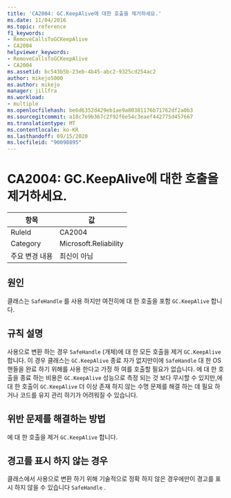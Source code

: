 ```yaml
---
title: 'CA2004: GC.KeepAlive에 대한 호출을 제거하세요.'
ms.date: 11/04/2016
ms.topic: reference
f1_keywords:
- RemoveCallsToGCKeepAlive
- CA2004
helpviewer_keywords:
- RemoveCallsToGCKeepAlive
- CA2004
ms.assetid: bc543b5b-23eb-4b45-abc2-9325cd254ac2
author: mikejo5000
ms.author: mikejo
manager: jillfra
ms.workload:
- multiple
ms.openlocfilehash: be6d6352d429eb1ae9a80381176b71762df2a0b3
ms.sourcegitcommit: a18c7e9b367c2f92f6e54c3eaef442775d457667
ms.translationtype: MT
ms.contentlocale: ko-KR
ms.lasthandoff: 09/15/2020
ms.locfileid: "90098895"
---
```

# <a name="ca2004-remove-calls-to-gckeepalive"></a>CA2004: GC.KeepAlive에 대한 호출을 제거하세요.

|항목|값|
|-|-|
|RuleId|CA2004|
|Category|Microsoft.Reliability|
|주요 변경 내용|최신이 아님|

## <a name="cause"></a>원인
클래스는 `SafeHandle` 를 사용 하지만 여전히에 대 한 호출을 포함 `GC.KeepAlive` 합니다.

## <a name="rule-description"></a>규칙 설명
사용으로 변환 하는 경우 `SafeHandle` (개체)에 대 한 모든 호출을 제거 `GC.KeepAlive` 합니다. 이 경우 클래스는 `GC.KeepAlive` 종료 자가 없지만이에 `SafeHandle` 대 한 OS 핸들을 완료 하기 위해를 사용 한다고 가정 하 여를 호출할 필요가 없습니다.  에 대 한 호출을 종료 하는 비용은 `GC.KeepAlive` 성능으로 측정 되는 것 보다 무시할 수 있지만,에 대 한 호출이 `GC.KeepAlive` 더 이상 존재 하지 않는 수명 문제를 해결 하는 데 필요 하거나 코드를 유지 관리 하기가 어려워질 수 있습니다.

## <a name="how-to-fix-violations"></a>위반 문제를 해결하는 방법
에 대 한 호출을 제거 `GC.KeepAlive` 합니다.

## <a name="when-to-suppress-warnings"></a>경고를 표시 하지 않는 경우
클래스에서 사용으로 변환 하기 위해 기술적으로 정확 하지 않은 경우에만이 경고를 표시 하지 않을 수 있습니다 `SafeHandle` .
